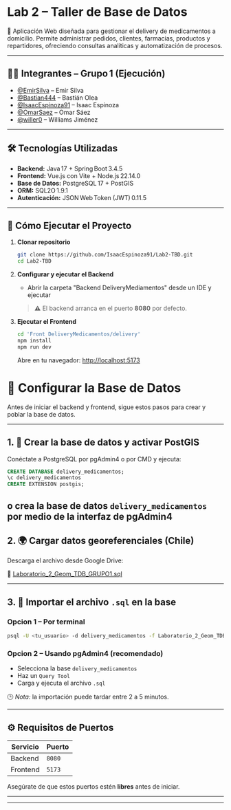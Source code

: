 
# Lab 2 – Taller de Base de Datos

📌 Aplicación Web diseñada para gestionar el delivery de medicamentos a domicilio. Permite administrar pedidos, clientes, farmacias, productos y repartidores, ofreciendo consultas analíticas y automatización de procesos.

---

## 👨‍💻 Integrantes – Grupo 1 (Ejecución)

- [@EmirSilva](https://github.com/EmirSilva) – Emir Silva  
- [@Bastian444](https://github.com/Bastian444) – Bastián Olea  
- [@IsaacEspinoza91](https://github.com/IsaacEspinoza91) – Isaac Espinoza  
- [@OmarSaez](https://github.com/OmarSaez) – Omar Sáez  
- [@willer0](https://github.com/willer0) – Williams Jiménez  

---

## 🛠️ Tecnologías Utilizadas

- **Backend:** Java 17 + Spring Boot 3.4.5  
- **Frontend:** Vue.js con Vite + Node.js 22.14.0  
- **Base de Datos:** PostgreSQL 17 + PostGIS  
- **ORM:** SQL2O 1.9.1  
- **Autenticación:** JSON Web Token (JWT) 0.11.5  

---

## 🚀 Cómo Ejecutar el Proyecto

1. **Clonar repositorio**  
   ```bash
   git clone https://github.com/IsaacEspinoza91/Lab2-TBD.git
   cd Lab2-TBD
   ```

2. **Configurar y ejecutar el Backend**  
   - Abrir la carpeta "Backend DeliveryMediamentos" desde un IDE y ejecutar 
   > ⚠️ El backend arranca en el puerto **8080** por defecto.

3. **Ejecutar el Frontend**  
   ```bash
   cd 'Front DeliveryMedicamentos/delivery'
   npm install
   npm run dev
   ```  
   Abre en tu navegador: [http://localhost:5173](http://localhost:5173)


# 📂 Configurar la Base de Datos

Antes de iniciar el backend y frontend, sigue estos pasos para crear y poblar la base de datos.

---

## 1. 💠 Crear la base de datos y activar PostGIS

Conéctate a PostgreSQL por pgAdmin4 o por CMD y ejecuta:

```sql
CREATE DATABASE delivery_medicamentos;
\c delivery_medicamentos
CREATE EXTENSION postgis;
```
o crea la base de datos `delivery_medicamentos` por medio de la interfaz de pgAdmin4
---

## 2. 🌍 Cargar datos georeferenciales (Chile)

Descarga el archivo desde Google Drive:

🔗 [Laboratorio\_2\_Geom\_TDB\_GRUPO1.sql](https://drive.google.com/file/d/1X0q5A8TwltZsyX11teiR13AWKxqqYtzn/view?usp=sharing)

---

## 3. 📅 Importar el archivo `.sql` en la base

### Opcion 1 – Por terminal 

```bash
psql -U <tu_usuario> -d delivery_medicamentos -f Laboratorio_2_Geom_TDB_GRUPO1.sql
```

### Opcion 2 – Usando pgAdmin4 (recomendado)

* Selecciona la base `delivery_medicamentos`
* Haz un `Query Tool`
* Carga y ejecuta el archivo `.sql`

🕒 *Nota:* la importación puede tardar entre 2 a 5 minutos.

---

## ⚙️ Requisitos de Puertos

| Servicio | Puerto |
| -------- | ------ |
| Backend  | `8080` |
| Frontend | `5173` |

Asegúrate de que estos puertos estén **libres** antes de iniciar.

---


---
